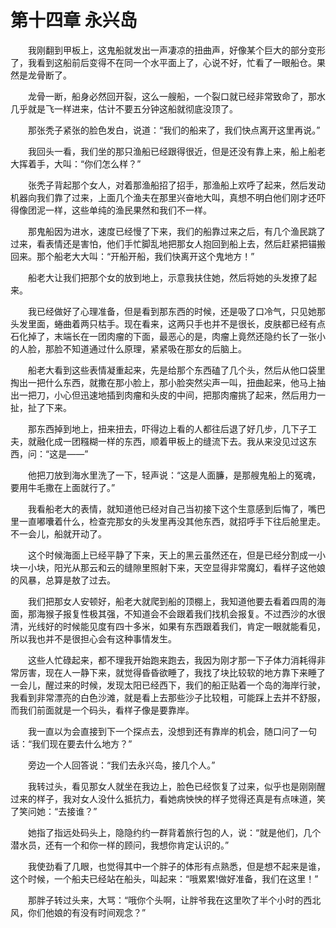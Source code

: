 # 第十四章 永兴岛


　　我刚翻到甲板上，这鬼船就发出一声凄凉的扭曲声，好像某个巨大的部分变形了，我看到这船前后变得不在同一个水平面上了，心说不好，忙看了一眼船仓。果然是龙骨断了。

　　龙骨一断，船身必然回开裂，这么一艘船，一个裂口就已经非常致命了，那水几乎就是飞一样进来，估计不要五分钟这船就彻底没顶了。

　　那张秃子紧张的脸色发白，说道：“我们的船来了，我们快点离开这里再说。”

　　我回头一看，我们坐的那只渔船已经跟得很近，但是还没有靠上来，船上船老大挥着手，大叫：“你们怎么样？”

　　张秃子背起那个女人，对着那渔船招了招手，那渔船上欢呼了起来，然后发动机器向我们靠了过来，上面几个渔夫在那里兴奋地大叫，真想不明白他们刚才还吓得像团泥一样，这些单纯的渔民果然和我们不一样。

　　那鬼船因为进水，速度已经慢了下来，我们的船靠过来之后，有几个渔民跳了过来，看表情还是害怕，他们手忙脚乱地把那女人抱回到船上去，然后赶紧把锚搬回来。那个船老大大叫：“开船开船，我们快离开这个鬼地方！”

　　船老大让我们把那个女的放到地上，示意我扶住她，然后将她的头发撩了起来。

　　我已经做好了心理准备，但是看到那东西的时候，还是吸了口冷气，只见她那头发里面，蜷曲着两只枯手。现在看来，这两只手也并不是很长，皮肤都已经有点石化掉了，末端长在一团肉瘤的下面，最恶心的是，肉瘤上竟然还隐约长了一张小的人脸，那脸不知道通过什么原理，紧紧吸在那女的后脑上。

　　船老大看到这些表情凝重起来，先是给那个东西磕了几个头，然后从他口袋里掏出一把什么东西，就撒在那小脸上，那小脸突然尖声一叫，扭曲起来，他马上抽出一把刀，小心但迅速地插到肉瘤和头皮的中间，把那肉瘤挑了起来，然后用力一扯，扯了下来。

　　那东西掉到地上，扭来扭去，吓得边上看的人都往后退了好几步，几下子工夫，就融化成一团糨糊一样的东西，顺着甲板上的缝流下去。我从来没见过这东西，问：“这是——”

　　他把刀放到海水里洗了一下，轻声说：“这是人面臁，是那艘鬼船上的冤魂，要用牛毛撒在上面就行了。”

　　我看船老大的表情，就知道他已经对自己当初接下这个生意感到后悔了，嘴巴里一直嘟囔着什么，检查完那女的头发里再没其他东西，就招呼手下往后舱里走。不一会儿，船就开动了。

　　这个时候海面上已经平静了下来，天上的黑云虽然还在，但是已经分割成一小块一小块，阳光从那云和云的缝隙里照射下来，天空显得非常魔幻，看样子这他娘的风暴，总算是敖了过去。

　　我们把那女人安顿好，船老大就爬到船的顶棚上，我知道他要去看着四周的海面，那海猴子报复性极其强，不知道会不会跟着我们找机会报复。不过西沙的水很清，光线好的时候能见度有四十多米，如果有东西跟着我们，肯定一眼就能看见，所以我也并不是很担心会有这种事情发生。

　　这些人忙碌起来，都不理我开始跑来跑去，我因为刚才那一下子体力消耗得非常厉害，现在人一静下来，就觉得昏昏欲睡了，我找了块比较软的地方靠下来睡了一会儿，醒过来的时候，发现太阳已经西下，我们的船正贴着一个岛的海岸行驶，我看到非常漂亮的白色沙滩，就是看上去那些沙子比较粗，可能踩上去并不舒服，而我们前面就是一个码头，看样子像是要靠岸。

　　我一直以为会直接到下一个探点去，没想到还有靠岸的机会，随口问了一句话：“我们现在要去什么地方？”

　　旁边一个人回答说：“我们去永兴岛，接几个人。”

　　我转过头，看见那女人就坐在我边上，脸色已经恢复了过来，似乎也是刚刚醒过来的样子，我对女人没什么抵抗力，看她病怏怏的样子觉得还真是有点味道，笑了笑问她：“去接谁？”

　　她指了指远处码头上，隐隐约约一群背着旅行包的人，说：“就是他们，几个潜水员，还有一个和你一样的顾问，我想你肯定认识的。”

　　我使劲看了几眼，也觉得其中一个胖子的体形有点熟悉，但是想不起来是谁，这个时候，一个船夫已经站在船头，叫起来：“哦累累!做好准备，我们在这里！”

　　那胖子转过头来，大骂：“哦你个头啊，让胖爷我在这里吹了半个小时的西北风，你们他娘的有没有时间观念？”

